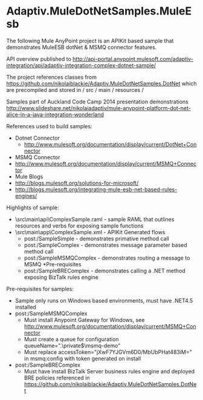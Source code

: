 Adaptiv.MuleDotNetSamples.MuleEsb
=================================
The following Mule AnyPoint project is an APIKit based sample that demonstrates MuleESB dotNet & MSMQ connector features. 

API overview published to http://api-portal.anypoint.mulesoft.com/adaptiv-integration/api/adaptiv-integration-complex-dotnet-sample/

The project references classes from https://github.com/nikolaiblackie/Adaptiv.MuleDotNetSamples.DotNet which are precompiled and stored in / src / main / resources /

Samples part of Auckland Code Camp 2014 presentation demonstrations  http://www.slideshare.net/nikolaiadaptiv/mule-anypoint-platform-dot-net-alice-in-a-java-integration-wonderland

References used to build samples:
* Dotnet Connector
  * http://www.mulesoft.org/documentation/display/current/DotNet+Connector 
* MSMQ Connector
 * http://www.mulesoft.org/documentation/display/current/MSMQ+Connector 
* Mule Blogs
 * http://blogs.mulesoft.org/solutions-for-microsoft/ 
 * http://blogs.mulesoft.org/integrating-mule-esb-net-based-rules-engines/ 


Highlights of sample:

* \src\main\api\ComplexSample.raml - sample RAML that outlines resources and verbs for exposing sample functions
* \src\main\app\ComplexSample.xml - APIKit Generated flows
  * post:/SampleSimple - demonstrates primative method call
  * post:/SampleComplex - demonstrates message parameter based method call
  * post:/SampleMSMQComplex - demonstrates routing a message to MSMQ
    *Pre-requisites
  * post:/SampleBREComplex - demonstrates calling a .NET method exposing BizTalk rules engine
  
Pre-requisites for samples:
* Sample only runs on Windows based environments, must have .NET4.5 installed
* post:/SampleMSMQComplex
  * Must install Anypoint Gateway for Windows, see http://www.mulesoft.org/documentation/display/current/MSMQ+Connector
  * Must create a queue for configuration queueName=".\private$\msmq-demo"
  * Must replace accessToken="jXwF7YJGVm6D0/MbUbPHat483iM=" in msmq:config with token generated on install
* post:/SampleBREComplex
  * Must have install BizTalk Server business rules engine and deployed BRE policies referenced in https://github.com/nikolaiblackie/Adaptiv.MuleDotNetSamples.DotNet
